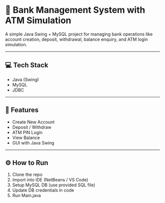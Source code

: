 # 🏦 Bank Management System with ATM Simulation

A simple Java Swing + MySQL project for managing bank operations like account creation, deposit, withdrawal, balance enquiry, and ATM login simulation.

---

## 💻 Tech Stack
- Java (Swing)
- MySQL
- JDBC

---

## 📌 Features
- Create New Account
- Deposit / Withdraw
- ATM PIN Login
- View Balance
- GUI with Java Swing

---

## ⚙ How to Run
1. Clone the repo
2. Import into IDE (NetBeans / VS Code)
3. Setup MySQL DB (use provided SQL file)
4. Update DB credentials in code
5. Run Main.java
